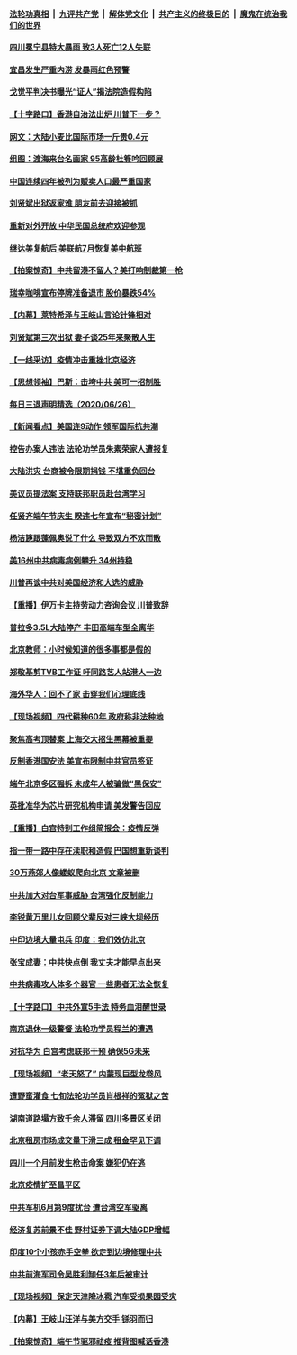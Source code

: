 ####  [法轮功真相](../../../../basic/blob/master/README.md?t=06280031) &nbsp;|&nbsp; [九评共产党](../../../../9ping.md/blob/master/README.md?t=06280031) &nbsp;|&nbsp; [解体党文化](../../../../jtdwh.md/blob/master/README.md?t=06280031)  &nbsp;|&nbsp; [共产主义的终极目的](../../../../gczydzjmd.md/blob/master/README.md?t=06280031) &nbsp;|&nbsp; [魔鬼在统治我们的世界](../../../../mgztzwmdsj.md/blob/master/README.md?t=06280031) 

#### [四川冕宁县特大暴雨 致3人死亡12人失联](../pages/nsc413/n12216063.md?t=06280031) 

#### [宜昌发生严重内涝 发暴雨红色预警](../pages/nsc413/n12215877.md?t=06280031) 

#### [戈觉平判决书曝光“证人”揭法院造假构陷](../pages/nsc413/n12215787.md?t=06280031) 

#### [【十字路口】香港自治法出炉 川普下一步？](../pages/nsc413/n12215323.md?t=06280031) 

#### [网文：大陆小麦比国际市场一斤贵0.4元](../pages/nsc413/n12215762.md?t=06280031) 

#### [组图：渡海来台名画家 95高龄杜簦吟回顾展](../pages/nsc413/n12215664.md?t=06280031) 

#### [中国连续四年被列为贩卖人口最严重国家](../pages/nsc413/n12215565.md?t=06280031) 

#### [刘贤斌出狱返家难 朋友前去迎接被抓](../pages/nsc413/n12215427.md?t=06280031) 

#### [重新对外开放 中华民国总统府欢迎参观](../pages/nsc413/n12215543.md?t=06280031) 

#### [继达美复航后 美联航7月恢复美中航班](../pages/nsc413/n12215347.md?t=06280031) 


#### [【拍案惊奇】中共留港不留人？美打响制裁第一枪](../pages/nsc413/n12215438.md?t=06280031) 

#### [瑞幸咖啡宣布停牌准备退市 股价暴跌54%](../pages/nsc413/n12215305.md?t=06280031) 

#### [【内幕】莱特希泽与王岐山言论针锋相对](../pages/nsc413/n12212986.md?t=06280031) 

#### [刘贤斌第三次出狱 妻子谈25年来聚散人生](../pages/nsc413/n12215292.md?t=06280031) 

#### [【一线采访】疫情冲击重挫北京经济](../pages/nsc413/n12215313.md?t=06280031) 

#### [【思想领袖】巴斯：击垮中共 美可一招制胜](../pages/nsc413/n12033990.md?t=06280031) 

#### [每日三退声明精选（2020/06/26）](../pages/nsc413/n12215316.md?t=06280031) 

#### [【新闻看点】美国连9动作 领军国际抗共潮](../pages/nsc413/n12215121.md?t=06280031) 

#### [控告办案人违法 法轮功学员朱素荣家人遭报复](../pages/nsc413/n12214315.md?t=06280031) 

#### [大陆洪灾 台商被令限期捐钱 不堪重负回台](../pages/nsc413/n12215064.md?t=06280031) 

#### [美议员提法案 支持联邦职员赴台湾学习](../pages/nsc413/n12215108.md?t=06280031) 

#### [任贤齐端午节庆生 睽违七年宣布“秘密计划”](../pages/nsc413/n12214868.md?t=06280031) 

#### [杨洁篪跟蓬佩奥说了什么 导致双方不欢而散](../pages/nsc413/n12214937.md?t=06280031) 

#### [美16州中共病毒病例攀升 34州持稳](../pages/nsc413/n12214832.md?t=06280031) 

#### [川普再谈中共对美国经济和大选的威胁](../pages/nsc413/n12214917.md?t=06280031) 

#### [【重播】伊万卡主持劳动力咨询会议 川普致辞](../pages/nsc413/n12214370.md?t=06280031) 

#### [普拉多3.5L大陆停产 丰田高端车型全离华](../pages/nsc413/n12214879.md?t=06280031) 

#### [北京教师：小时候知道的很多事都是假的](../pages/nsc413/n12133812.md?t=06280031) 

#### [郑敬基剪TVB工作证 吁同路艺人站港人一边](../pages/nsc413/n12214760.md?t=06280031) 

#### [海外华人：回不了家 击穿我们心理底线](../pages/nsc413/n12214603.md?t=06280031) 

#### [【现场视频】四代耕种60年 政府称非法种地](../pages/nsc413/n12214856.md?t=06280031) 

#### [聚焦高考顶替案 上海交大招生黑幕被重提](../pages/nsc413/n12214829.md?t=06280031) 

#### [反制香港国安法 美宣布限制中共官员签证](../pages/nsc413/n12214505.md?t=06280031) 

#### [端午北京多区强拆 未成年人被骗做“黑保安”](../pages/nsc413/n12214209.md?t=06280031) 

#### [英批准华为芯片研究机构申请 美发警告回应](../pages/nsc413/n12214643.md?t=06280031) 

#### [【重播】白宫特别工作组简报会：疫情反弹](../pages/nsc413/n12214278.md?t=06280031) 

#### [指一带一路中存在渎职和造假 巴国想重新谈判](../pages/nsc413/n12214599.md?t=06280031) 

#### [30万燕郊人像蝼蚁爬向北京 文章被删](../pages/nsc413/n12214374.md?t=06280031) 

#### [中共加大对台军事威胁 台湾强化反制能力](../pages/nsc413/n12213970.md?t=06280031) 

#### [李锐黄万里儿女回顾父辈反对三峡大坝经历](../pages/nsc413/n12214557.md?t=06280031) 

#### [中印边境大量屯兵 印度：我们效仿北京](../pages/nsc413/n12214491.md?t=06280031) 

#### [张宝成妻：中共快点倒 我丈夫才能早点出来](../pages/nsc413/n12214313.md?t=06280031) 

#### [中共病毒攻人体多个器官 一些患者无法全恢复](../pages/nsc413/n12214393.md?t=06280031) 

#### [【十字路口】中共外宣5手法 特务血泪醒世录](../pages/nsc413/n12212915.md?t=06280031) 

#### [南京退休一级警督 法轮功学员程兰的遭遇](../pages/nsc413/n12213802.md?t=06280031) 

#### [对抗华为 白宫考虑联邦干预 确保5G未来](../pages/nsc413/n12214112.md?t=06280031) 

#### [【现场视频】“老天怒了” 内蒙现巨型龙卷风](../pages/nsc413/n12214073.md?t=06280031) 

#### [遭野蛮灌食 七旬法轮功学员肖根祥的冤狱之苦](../pages/nsc413/n12211584.md?t=06280031) 

#### [湖南道路塌方致千余人滞留 四川多景区关闭](../pages/nsc413/n12214000.md?t=06280031) 

#### [北京租房市场成交量下滑三成 租金罕见下调](../pages/nsc413/n12213944.md?t=06280031) 

#### [四川一个月前发生枪击命案 嫌犯仍在逃](../pages/nsc413/n12214051.md?t=06280031) 

#### [北京疫情扩至昌平区](../pages/nsc413/n12213637.md?t=06280031) 

#### [中共军机6月第9度扰台 遭台湾空军驱离](../pages/nsc413/n12213107.md?t=06280031) 

#### [经济复苏前景不佳 野村证券下调大陆GDP增幅](../pages/nsc413/n12213259.md?t=06280031) 

#### [印度10个小孩赤手空拳 欲走到边境修理中共](../pages/nsc413/n12213595.md?t=06280031) 

#### [中共前海军司令吴胜利缷任3年后被审计](../pages/nsc413/n12213460.md?t=06280031) 

#### [【现场视频】保定天津降冰雹 汽车受损果园受灾](../pages/nsc413/n12213108.md?t=06280031) 

#### [【内幕】王岐山汪洋与美方交手 铩羽而归](../pages/nsc413/n12212964.md?t=06280031) 

#### [【拍案惊奇】端午节驱邪祛疫 推背图喊话香港](../pages/nsc413/n12212957.md?t=06280031) 

